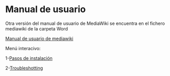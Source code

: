 # Manual de usuario

Otra versión del manual de usuario de MediaWiki se encuentra en el fichero mediawiki de la carpeta Word

[Manual de usuario de mediawiki](/MadiaWiki/Docs/Word)

Menú interacivo:


1-[Pasos de instalación](PasosDeInstalacion.md)

2-[Troubleshotting](Troubleshooting.md)


